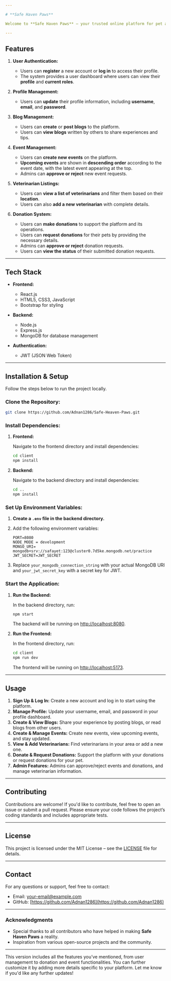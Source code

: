 ```yaml
---

# **Safe Haven Paws**

Welcome to **Safe Haven Paws** – your trusted online platform for pet adoption, blog sharing, event management, veterinarian listings, and more. Our goal is to connect pet lovers, veterinarians, and the broader community to help animals in need.

---
```


## **Features**

1. **User Authentication:**
   - Users can **register** a new account or **log in** to access their profile.
   - The system provides a user dashboard where users can view their **profile** and **current roles**.

2. **Profile Management:**
   - Users can **update** their profile information, including **username**, **email**, and **password**.

3. **Blog Management:**
   - Users can **create** or **post blogs** to the platform.
   - Users can **view blogs** written by others to share experiences and tips.

4. **Event Management:**
   - Users can **create new events** on the platform.
   - **Upcoming events** are shown in **descending order** according to the event date, with the latest event appearing at the top.
   - Admins can **approve or reject** new event requests.

5. **Veterinarian Listings:**
   - Users can **view a list of veterinarians** and filter them based on their **location**.
   - Users can also **add a new veterinarian** with complete details.

6. **Donation System:**
   - Users can **make donations** to support the platform and its operations.
   - Users can **request donations** for their pets by providing the necessary details.
   - Admins can **approve or reject** donation requests.
   - Users can **view the status** of their submitted donation requests.

---

## **Tech Stack**

- **Frontend:**
  - React.js
  - HTML5, CSS3, JavaScript
  - Bootstrap for styling

- **Backend:**
  - Node.js
  - Express.js
  - MongoDB for database management

- **Authentication:**
  - JWT (JSON Web Token)

---

## **Installation & Setup**

Follow the steps below to run the project locally.

### **Clone the Repository:**

```bash
git clone https://github.com/Adnan1286/Safe-Heaven-Paws.git
```

### **Install Dependencies:**

1. **Frontend:**

   Navigate to the frontend directory and install dependencies:

   ```bash
   cd client
   npm install
   ```

2. **Backend:**

   Navigate to the backend directory and install dependencies:

   ```bash
   cd ..
   npm install
   ```

### **Set Up Environment Variables:**

1. **Create a `.env` file in the backend directory.**
2. Add the following environment variables:

   ```
   PORT=8080
   NODE_MODE = development
   MONGO_URI= mongodb+srv://safayet:123@cluster0.7d5ke.mongodb.net/practice
   JWT_SECRET=JWT_SECRET
   
   ```

3. Replace `your_mongodb_connection_string` with your actual MongoDB URI and `your_jwt_secret_key` with a secret key for JWT.

### **Start the Application:**

1. **Run the Backend:**

   In the backend directory, run:

   ```bash
   npm start
   ```

   The backend will be running on [http://localhost:8080](http://localhost:8080).

2. **Run the Frontend:**

   In the frontend directory, run:

   ```bash
   cd client
   npm run dev
   ```

   The frontend will be running on [http://localhost:5173](http://localhost:5173).

---

## **Usage**

1. **Sign Up & Log In:** Create a new account and log in to start using the platform.
2. **Manage Profile:** Update your username, email, and password in your profile dashboard.
3. **Create & View Blogs:** Share your experience by posting blogs, or read blogs from other users.
4. **Create & Manage Events:** Create new events, view upcoming events, and stay updated.
5. **View & Add Veterinarians:** Find veterinarians in your area or add a new one.
6. **Donate & Request Donations:** Support the platform with your donations or request donations for your pet.
7. **Admin Features:** Admins can approve/reject events and donations, and manage veterinarian information.

---

## **Contributing**

Contributions are welcome! If you'd like to contribute, feel free to open an issue or submit a pull request. Please ensure your code follows the project’s coding standards and includes appropriate tests.

---

## **License**

This project is licensed under the MIT License – see the [LICENSE](LICENSE) file for details.

---

## **Contact**

For any questions or support, feel free to contact:

- Email: [your-email@example.com](mailto:your-email@example.com)
- GitHub: [https://github.com/Adnan1286](https://github.com/Adnan1286)

---

### **Acknowledgments**

- Special thanks to all contributors who have helped in making **Safe Haven Paws** a reality.
- Inspiration from various open-source projects and the community.

---

This version includes all the features you’ve mentioned, from user management to donation and event functionalities. You can further customize it by adding more details specific to your platform. Let me know if you'd like any further updates!
